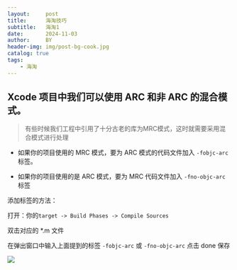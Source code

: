 ```yaml
---
layout:     post
title:      海淘技巧
subtitle:   海淘1
date:       2024-11-03
author:     BY
header-img: img/post-bg-cook.jpg
catalog: true
tags:
    - 海淘
---
```




## Xcode 项目中我们可以使用 ARC 和非 ARC 的混合模式。

> 有些时候我们工程中引用了十分古老的库为MRC模式，这时就需要采用混合模式进行处理

- 如果你的项目使用的 MRC 模式，要为 ARC 模式的代码文件加入 `-fobjc-arc` 标签。


- 如果你的项目使用的是 ARC 模式，要为 MRC 代码文件加入 `-fno-objc-arc` 标签

添加标签的方法：

打开：你的`target -> Build Phases -> Compile Sources`

双击对应的 *.m 文件

在弹出窗口中输入上面提到的标签 `-fobjc-arc` 或 `-fno-objc-arc`
点击 done 保存

![](https://ws3.sinaimg.cn/large/006tKfTcgy1fl3kvg0yp1j30pl0ahgov.jpg)

